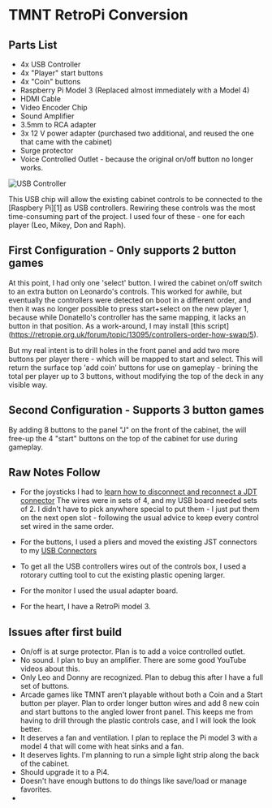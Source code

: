 
# TMNT RetroPi Conversion

## Parts List

- 4x USB Controller
- 4x "Player" start buttons
- 4x "Coin" buttons
- Raspberry Pi Model 3 (Replaced almost immediately with a Model 4)
- HDMI Cable
- Video Encoder Chip
- Sound Amplifier
- 3.5mm to RCA adapter
- 3x 12 V power adapter (purchased two additional, and reused the one that came with the cabinet)
- Surge protector
- Voice Controlled Outlet - because the original on/off button no longer works.

![USB Controller](img/usb_1.jpg)

This USB chip will allow the existing cabinet controls to be connected to the [Raspbery Pi][1] as USB controllers. Rewiring these controls was the most time-consuming part of the project. I used four of these - one for each player (Leo, Mikey, Don and Raph).


## First Configuration - Only supports 2 button games

At this point, I had only one 'select' button. I wired the cabinet on/off switch to an extra button on Leonardo's controls. This worked for awhile, but eventually the controllers were detected on boot in a different order, and then it was no longer possible to press start+select on the new player 1, because while Donatello's controller has the same mapping, it lacks an button in that position. As a work-around, I may install [this script] (https://retropie.org.uk/forum/topic/13095/controllers-order-how-swap/5). 
 
But my real intent is to drill holes in the front panel and add two more buttons per player there - which will be mapped to start and select. This will return the surface top 'add coin' buttons for use on gameplay - brining the total per player up to 3 buttons, without modifying the top of the deck in any visible way.

## Second Configuration - Supports 3 button games

By adding 8 buttons to the panel "J" on the front of the cabinet, the will free-up the 4 "start" buttons on the top of the cabinet for use during gameplay.

## Raw Notes Follow

+ For the joysticks I had to [learn how to disconnect and reconnect a JDT connector](https://youtu.be/kRvDgiX4Sk4) The wires were in sets of 4, and my USB board needed sets of 2. I didn't have to pick anywhere special to put them - I just put them on the next open slot - following the usual advice to keep every control set wired in the same order.

+ For the buttons, I used a pliers and moved the existing JST connectors to my [USB Connectors](https://smile.amazon.com/gp/aw/d/B01FZ797OC?psc=1&ref=ppx_pop_mob_b_asin_title)
+ To get all the USB controllers wires out of the controls box, I used a rotorary cutting tool to cut the existing plastic opening larger.
+ For the monitor I used the usual adapter board.
+ For the heart, I have a RetroPi model 3.


## Issues after first build

+ On/off is at surge protector. Plan is to add a voice controlled outlet.
+ No sound. I plan to buy an amplifier. There are some good YouTube videos about this.
+ Only Leo and Donny are recognized. Plan to debug this after I have a full set of buttons.
+ Arcade games like TMNT aren't playable without both a Coin and a Start button per player. Plan to order longer button wires and add 8 new coin and start buttons to the angled lower front panel. This keeps me from having to drill through the plastic controls case, and I will look the look better.
+ It deserves a fan and ventilation. I plan to replace the Pi model 3 with a model 4 that will come with heat sinks and a fan.
+ It deserves lights. I'm planning to run a simple light strip along the back of the cabinet.
+ Should upgrade it to a Pi4.
+ Doesn't have enough buttons to do things like save/load or manage favorites.
+ 
